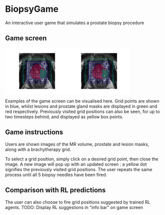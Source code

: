 # BiopsyGame
An interactive user game that simulates a prostate biopsy procedure 

## Game screen 
<div style="display: flex;">
  <img src="Figures/new_intro_screen.png" alt="Image 1" style="width: 40%;">
  <img src="Figures/new_3.png" alt="Image 2" style="width: 40%;">
</div>

Examples of the game screen can be visualised here. Grid points are shown in blue, whilst lesions and prostate gland masks are displayed in green and red respectively. Previously visited grid positions can also be seen, for up to two timesteps behind, and displayed as yellow box points. 

## Game instructions
Users are shown images of the MR volume, prostate and lesion masks, along with a brachytherapy grid. 

To select a grid position, simply click on a desired grid point, then close the image. A new image will pop up with an updated screen : a yellow dot signifies the previously visited grid positions. 
The user repeats the same process until all 5 biopsy needles have been fired.

## Comparison with RL predictions 

The user can also choose to fire grid positions suggested by trained RL agents.
TODO: Display RL suggestions in "info bar" on game screen
